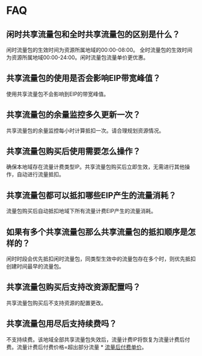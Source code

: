 # FAQ

## 闲时共享流量包和全时共享流量包的区别是什么？
闲时流量包的生效时间为资源所属地域的00:00-08:00。 全时流量包的生效时间为资源所属地域00:00-24:00。闲时流量包流量单价更优惠。 


## 共享流量包的使用是否会影响EIP带宽峰值？
使用共享流量包不会影响到EIP的带宽峰值。


## 共享流量包的余量监控多久更新一次？
共享流量包的余量监控每小时计算抵扣一次。请合理规划资源情况。


## 共享流量包购买后使用需要怎么操作？
确保本地域存在流量计费类型IP。共享流量包购买后立即生效，无需进行其他操作，自动进行流量抵扣。


## 共享流量包都可以抵扣哪些EIP产生的流量消耗？
流量包购买后自动抵扣地域下所有流量计费EIP产生的流量消耗。


## 如果有多个共享流量包那么共享流量包的抵扣顺序是怎样的？
闲时时段会优先抵扣闲时流量包，同类型生效中的流量包存在多个时，则优先抵扣创建时间最早的流量包。


## 共享流量包购买后支持改资源配置吗？ 
共享流量包购买后不支持资源的配置更改。


## 共享流量包用尽后支持续费吗？
不支持续费。该地域全部共享流量包失效后，流量计费IP将恢复为流量计费后付费。流量计费后付费价格=超出部分流量 * [流量后付费单价](https://docs.ucloud.cn/unet/eip_price/traffic)。

